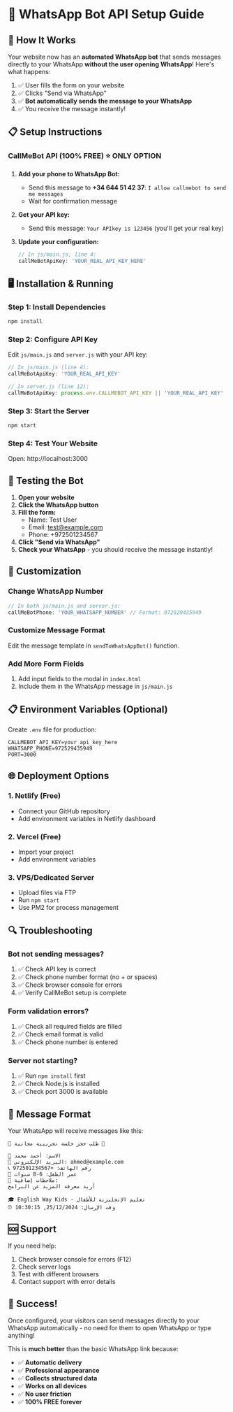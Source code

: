 # 🤖 WhatsApp Bot API Setup Guide

## 🚀 **How It Works**

Your website now has an **automated WhatsApp bot** that sends messages directly to your WhatsApp **without the user opening WhatsApp**! Here's what happens:

1. ✅ User fills the form on your website
2. ✅ Clicks "Send via WhatsApp"  
3. ✅ **Bot automatically sends the message to your WhatsApp**
4. ✅ You receive the message instantly!

## 📋 **Setup Instructions**

### **CallMeBot API (100% FREE)** ⭐ **ONLY OPTION**

1. **Add your phone to WhatsApp Bot:**
   - Send this message to **+34 644 51 42 37**: `I allow callmebot to send me messages`
   - Wait for confirmation message

2. **Get your API key:**
   - Send this message: `Your APIkey is 123456` (you'll get your real key)

3. **Update your configuration:**
   ```javascript
   // In js/main.js, line 4:
   callMeBotApiKey: 'YOUR_REAL_API_KEY_HERE'
   ```

## 🖥️ **Installation & Running**

### **Step 1: Install Dependencies**
```bash
npm install
```

### **Step 2: Configure API Key**
Edit `js/main.js` and `server.js` with your API key:
```javascript
// In js/main.js (line 4):
callMeBotApiKey: 'YOUR_REAL_API_KEY'

// In server.js (line 12):
callMeBotApiKey: process.env.CALLMEBOT_API_KEY || 'YOUR_REAL_API_KEY'
```

### **Step 3: Start the Server**
```bash
npm start
```

### **Step 4: Test Your Website**
Open: http://localhost:3000

## 📱 **Testing the Bot**

1. **Open your website**
2. **Click the WhatsApp button** 
3. **Fill the form:**
   - Name: Test User
   - Email: test@example.com  
   - Phone: +972501234567
4. **Click "Send via WhatsApp"**
5. **Check your WhatsApp** - you should receive the message instantly!

## 🔧 **Customization**

### **Change WhatsApp Number**
```javascript
// In both js/main.js and server.js:
callMeBotPhone: 'YOUR_WHATSAPP_NUMBER' // Format: 972529435949
```

### **Customize Message Format**
Edit the message template in `sendToWhatsAppBot()` function.

### **Add More Form Fields**
1. Add input fields to the modal in `index.html`
2. Include them in the WhatsApp message in `js/main.js`

## 📋 **Environment Variables (Optional)**

Create `.env` file for production:
```env
CALLMEBOT_API_KEY=your_api_key_here
WHATSAPP_PHONE=972529435949
PORT=3000
```

## 🌐 **Deployment Options**

### **1. Netlify (Free)**
- Connect your GitHub repository
- Add environment variables in Netlify dashboard

### **2. Vercel (Free)**
- Import your project
- Add environment variables

### **3. VPS/Dedicated Server**
- Upload files via FTP
- Run `npm start`
- Use PM2 for process management

## 🔍 **Troubleshooting**

### **Bot not sending messages?**
1. ✅ Check API key is correct
2. ✅ Check phone number format (no + or spaces)
3. ✅ Check browser console for errors
4. ✅ Verify CallMeBot setup is complete

### **Form validation errors?**
1. ✅ Check all required fields are filled
2. ✅ Check email format is valid
3. ✅ Check phone number is entered

### **Server not starting?**
1. ✅ Run `npm install` first
2. ✅ Check Node.js is installed
3. ✅ Check port 3000 is available

## 🎯 **Message Format**

Your WhatsApp will receive messages like this:
```
🌟 طلب حجز جلسة تجريبية مجانية 🌟

👤 الاسم: أحمد محمد
📧 البريد الإلكتروني: ahmed@example.com
📞 رقم الهاتف: +972501234567
🧒 عمر الطفل: 6-8 سنوات
💬 ملاحظات إضافية:
أريد معرفة المزيد عن البرامج

🎓 English Way Kids - تعليم الإنجليزية للأطفال
⏰ وقت الإرسال: 25/12/2024, 10:30:15
```

## 🆘 **Support**

If you need help:
1. Check browser console for errors (F12)
2. Check server logs
3. Test with different browsers
4. Contact support with error details

## 🎉 **Success!**

Once configured, your visitors can send messages directly to your WhatsApp automatically - no need for them to open WhatsApp or type anything!

This is **much better** than the basic WhatsApp link because:
- ✅ **Automatic delivery** 
- ✅ **Professional appearance**
- ✅ **Collects structured data**
- ✅ **Works on all devices**
- ✅ **No user friction**
- ✅ **100% FREE forever** 
